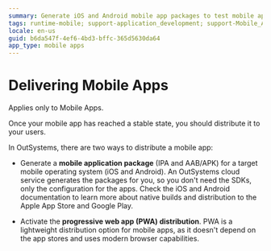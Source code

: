 ```yaml
---
summary: Generate iOS and Android mobile app packages to test mobile apps or distribute them to the app stores. You can also enable the (progressive web app) PWA distribution. 
tags: runtime-mobile; support-application_development; support-Mobile_Apps; support-Mobile_Apps-overview
locale: en-us
guid: b6da547f-4ef6-4bd3-bffc-365d5630da64
app_type: mobile apps
---
```


# Delivering Mobile Apps

<div class="info" markdown="1">

Applies only to Mobile Apps.

</div>

Once your mobile app has reached a stable state, you should distribute it to your users.  
  
In OutSystems, there are two ways to distribute a mobile app:

* Generate a **mobile application package** (IPA and AAB/APK) for a target mobile operating system (iOS and Android). An OutSystems cloud service generates the packages for you, so you don't need the SDKs, only the configuration for the apps. Check the iOS and Android documentation to learn more about native builds and distribution to the Apple App Store and Google Play. 

* Activate the **progressive web app (PWA) distribution**. PWA is a lightweight distribution option for mobile apps, as it doesn't depend on the app stores and uses modern browser capabilities.
